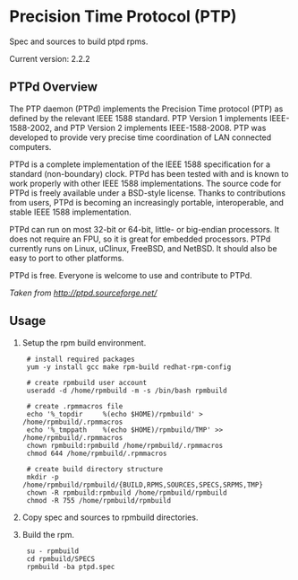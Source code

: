 Precision Time Protocol (PTP)
=============================

Spec and sources to build ptpd rpms.

Current version: 2.2.2

PTPd Overview
-------------

The PTP daemon (PTPd) implements the Precision Time protocol (PTP) as defined
by the relevant IEEE 1588 standard. PTP Version 1 implements IEEE-1588-2002,
and PTP Version 2 implements IEEE-1588-2008. PTP was developed to provide very
precise time coordination of LAN connected computers.

PTPd is a complete implementation of the IEEE 1588 specification for a standard
(non-boundary) clock. PTPd has been tested with and is known to work properly
with other IEEE 1588 implementations. The source code for PTPd is freely
available under a BSD-style license. Thanks to contributions from users, PTPd
is becoming an increasingly portable, interoperable, and stable IEEE 1588
implementation.

PTPd can run on most 32-bit or 64-bit, little- or big-endian processors. It
does not require an FPU, so it is great for embedded processors. PTPd currently
runs on Linux, uClinux, FreeBSD, and NetBSD. It should also be easy to port to
other platforms.

PTPd is free. Everyone is welcome to use and contribute to PTPd.

<cite>Taken from <http://ptpd.sourceforge.net/></cite>

Usage
-----

1. Setup the rpm build environment.

        # install required packages
        yum -y install gcc make rpm-build redhat-rpm-config

        # create rpmbuild user account
        useradd -d /home/rpmbuild -m -s /bin/bash rpmbuild

        # create .rpmmacros file
        echo '%_topdir     %(echo $HOME)/rpmbuild' > /home/rpmbuild/.rpmmacros
        echo '%_tmppath    %(echo $HOME)/rpmbuild/TMP' >> /home/rpmbuild/.rpmmacros
        chown rpmbuild:rpmbuild /home/rpmbuild/.rpmmacros
        chmod 644 /home/rpmbuild/.rpmmacros

        # create build directory structure
        mkdir -p /home/rpmbuild/rpmbuild/{BUILD,RPMS,SOURCES,SPECS,SRPMS,TMP} 
        chown -R rpmbuild:rpmbuild /home/rpmbuild/rpmbuild
        chmod -R 755 /home/rpmbuild/rpmbuild

2. Copy spec and sources to rpmbuild directories.

3. Build the rpm.

        su - rpmbuild
        cd rpmbuild/SPECS
        rpmbuild -ba ptpd.spec

